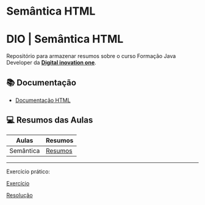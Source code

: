 # Semântica HTML

# DIO | Semântica HTML
Repositório para armazenar resumos sobre o curso Formação Java Developer da [**Digital inovation one**](https://www.dio.me/).

## 📚 Documentação
- [Documentação HTML](https://developer.mozilla.org/pt-BR/docs/Web/HTML)

## 💻 Resumos das Aulas

| Aulas | Resumos |
|-------|---------|
| Semântica | [Resumos](Resumo.md) |
---------------------


Exercício prático:

[Exercício](https://github.com/LuanaGarcia/HTML_Semantica/blob/master/exercicios.md)

[Resolução](https://github.com/LuanaGarcia/HTML_Semantica/blob/master/index.html)

